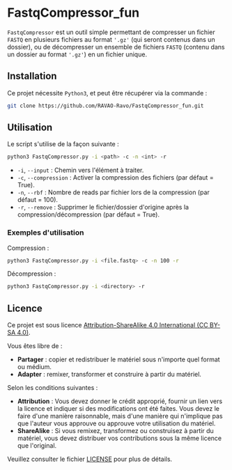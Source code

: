 # FastqCompressor_fun

``FastqCompressor`` est un outil simple permettant de compresser un fichier ``FASTQ`` en plusieurs fichiers au format ``'.gz'`` (qui seront contenus dans un dossier), ou de décompresser un ensemble de fichiers ``FASTQ`` (contenu dans un dossier au format ``'.gz'``) en un fichier unique.

## Installation

Ce projet nécessite `Python3`, et peut être récupérer via la commande :

```bash
git clone https://github.com/RAVAO-Ravo/FastqCompressor_fun.git
```

## Utilisation

Le script s'utilise de la façon suivante :

```bash
python3 FastqCompressor.py -i <path> -c -n <int> -r
```

- `-i`, `--input` : Chemin vers l'élément à traiter.
- `-c`, `--compression` : Activer la compression des fichiers (par défaut = True).
- `-n`, `--rbf` : Nombre de reads par fichier lors de la compression (par défaut = 100).
- `-r`, `--remove` : Supprimer le fichier/dossier d'origine après la compression/décompression (par défaut = True).

### Exemples d'utilisation

Compression :

```bash
python3 FastqCompressor.py -i <file.fastq> -c -n 100 -r
```

Décompression :

```bash
python3 FastqCompressor.py -i <directory> -r
```

## Licence

Ce projet est sous licence [Attribution-ShareAlike 4.0 International (CC BY-SA 4.0)](https://creativecommons.org/licenses/by-sa/4.0/).

Vous êtes libre de :

- **Partager** : copier et redistribuer le matériel sous n'importe quel format ou médium.
- **Adapter** : remixer, transformer et construire à partir du matériel.

Selon les conditions suivantes :

- **Attribution** : Vous devez donner le crédit approprié, fournir un lien vers la licence et indiquer si des modifications ont été faites. Vous devez le faire d'une manière raisonnable, mais d'une manière qui n'implique pas que l'auteur vous approuve ou approuve votre utilisation du matériel.
- **ShareAlike** : Si vous remixez, transformez ou construisez à partir du matériel, vous devez distribuer vos contributions sous la même licence que l'original.

Veuillez consulter le fichier [LICENSE](LICENSE) pour plus de détails.

